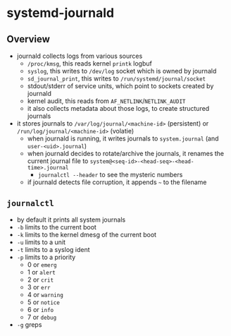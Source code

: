 systemd-journald
================

## Overview

- journald collects logs from various sources
  - `/proc/kmsg`, this reads kernel `printk` logbuf
  - `syslog`, this writes to `/dev/log` socket which is owned by journald
  - `sd_journal_print`, this writes to `/run/systemd/journal/socket`
  - stdout/stderr of service units, which point to sockets created by journald
  - kernel audit, this reads from `AF_NETLINK`/`NETLINK_AUDIT`
  - it also collects metadata about those logs, to create structured journals
- it stores journals to `/var/log/journal/<machine-id>` (persistent) or
  `/run/log/journal/<machine-id>` (volatie)
  - when journald is running, it writes journals to `system.journal` (and
    `user-<uid>.journal`)
  - when journald decides to rotate/archive the journals, it renames the
    current journal file to `system@<seq-id>-<head-seq>-<head-time>.journal`
    - `journalctl --header` to see the mysteric numbers
  - if journald detects file corruption, it appends `~` to the filename

## `journalctl`

- by default it prints all system journals
- `-b` limits to the current boot
- `-k` limits to the kernel dmesg of the current boot
- `-u` limits to a unit
- `-t` limits to a syslog ident
- `-p` limits to a priority
  - 0 or `emerg`
  - 1 or `alert`
  - 2 or `crit`
  - 3 or `err`
  - 4 or `warning`
  - 5 or `notice`
  - 6 or `info`
  - 7 or `debug`
- `-g` greps

